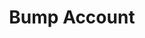---
title: Bump Account
excerpt: Bumps account in the search.
api:
  file: lolzteam-public-api-market.json
  operationId: accountsManaging.bump
deprecated: false
hidden: false
metadata:
  title: ''
  description: ''
  robots: index
next:
  description: ''
---